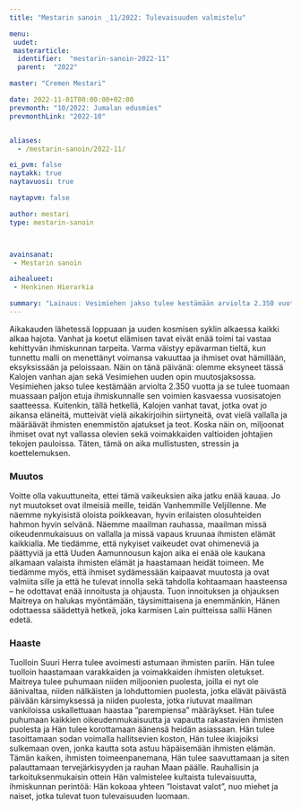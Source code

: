 ```yaml
---
title: "Mestarin sanoin _11/2022: Tulevaisuuden valmistelu"

menu:
 uudet:
 masterarticle:
  identifier:  "mestarin-sanoin-2022-11"
  parent:  "2022"

master: "Cremen Mestari"

date: 2022-11-01T00:00:00+02:00
prevmonth: "10/2022: Jumalan edusmies"
prevmonthLink: "2022-10"


aliases:
  - /mestarin-sanoin/2022-11/

ei_pvm: false
naytakk: true
naytavuosi: true

naytapvm: false

author: mestari
type: mestarin-sanoin



avainsanat:
 - Mestarin sanoin

aihealueet:
 - Henkinen Hierarkia

summary: "Lainaus: Vesimiehen jakso tulee kestämään arviolta 2.350 vuotta ja se tulee tuomaan muassaan paljon etuja ihmiskunnalle sen voimien kasvaessa vuosisatojen saatteessa. Kuitenkin, tällä hetkellä, Kalojen vanhat tavat, jotka ovat jo aikansa eläneitä, mutteivät vielä aikakirjoihin siirtyneitä, ovat vielä vallalla ja määräävät ihmisten enemmistön ajatukset ja teot. Koska näin on, miljoonat ihmiset ovat nyt vallassa olevien sekä voimakkaiden valtioiden johtajien tekojen pauloissa. Täten, tämä on aika mullistusten, stressin ja koettelemuksen."
---
```

Aikakauden lähetessä loppuaan ja uuden kosmisen syklin alkaessa kaikki alkaa hajota. Vanhat ja koetut elämisen tavat eivät enää toimi tai vastaa kehittyvän ihmiskunnan tarpeita. Varma väistyy epävarman tieltä, kun tunnettu malli on menettänyt voimansa vakuuttaa ja ihmiset ovat hämillään, eksyksissään ja peloissaan. Näin on tänä päivänä: olemme eksyneet tässä Kalojen vanhan ajan sekä Vesimiehen uuden opin muutosjaksossa.
Vesimiehen jakso tulee kestämään arviolta 2.350 vuotta ja se tulee tuomaan muassaan paljon etuja ihmiskunnalle sen voimien kasvaessa vuosisatojen saatteessa. Kuitenkin, tällä hetkellä, Kalojen vanhat tavat, jotka ovat jo aikansa eläneitä, mutteivät vielä aikakirjoihin siirtyneitä, ovat vielä vallalla ja määräävät ihmisten enemmistön ajatukset ja teot. Koska näin on, miljoonat ihmiset ovat nyt vallassa olevien sekä voimakkaiden valtioiden johtajien tekojen pauloissa. Täten, tämä on aika mullistusten, stressin ja koettelemuksen.

### Muutos
Voitte olla vakuuttuneita, ettei tämä vaikeuksien aika jatku enää kauaa. Jo nyt muutokset ovat ilmeisiä meille, teidän Vanhemmille Veljillenne. Me näemme nykyisistä oloista poikkeavan, hyvin erilaisten olosuhteiden hahmon hyvin selvänä. Näemme maailman rauhassa, maailman missä oikeudenmukaisuus on vallalla ja missä vapaus kruunaa ihmisten elämät kaikkialla. Me tiedämme, että nykyiset vaikeudet ovat ohimeneviä ja päättyviä ja että Uuden Aamunnousun kajon aika ei enää ole kaukana alkamaan valaista ihmisten elämät ja haastamaan heidät toimeen. Me tiedämme myös, että ihmiset sydämessään kaipaavat muutosta ja ovat valmiita sille ja että he tulevat innolla sekä tahdolla kohtaamaan haasteensa – he odottavat enää innoitusta ja ohjausta.
Tuon innoituksen ja ohjauksen Maitreya on halukas myöntämään, täysimittaisena ja enemmänkin, Hänen odottaessa säädettyä hetkeä, joka karmisen Lain puitteissa sallii Hänen edetä.

### Haaste
Tuolloin Suuri Herra tulee avoimesti astumaan ihmisten pariin. Hän tulee tuolloin haastamaan varakkaiden ja voimakkaiden ihmisten oletukset. Maitreya tulee puhumaan niiden miljoonien puolesta, joilla ei nyt ole äänivaltaa, niiden nälkäisten ja lohduttomien puolesta, jotka elävät päivästä päivään kärsimyksessä ja niiden puolesta, jotka riutuvat maailman vankiloissa uskallettuaan haastaa ”parempiensa” määräykset. Hän tulee puhumaan kaikkien oikeudenmukaisuutta ja vapautta rakastavien ihmisten puolesta ja Hän tulee korottamaan äänensä heidän asiassaan. Hän tulee tasoittamaan sodan voimalla hallitsevien koston, Hän tulee ikiajoiksi sulkemaan oven, jonka kautta sota astuu häpäisemään ihmisten elämän. Tämän kaiken, ihmisten toimeenpanemana, Hän tulee saavuttamaan ja siten palauttamaan tervejärkisyyden ja rauhan Maan päälle.
Rauhallisin ja tarkoituksenmukaisin ottein Hän valmistelee kultaista tulevaisuutta, ihmiskunnan perintöä: Hän kokoaa yhteen ”loistavat valot”, nuo miehet ja naiset, jotka tulevat tuon tulevaisuuden luomaan.